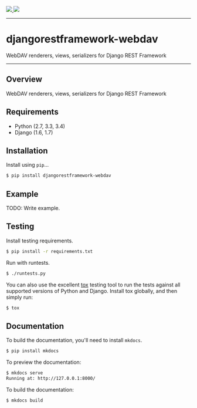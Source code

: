 <div class="badges">
    <a href="http://travis-ci.org/pellaeon/django-rest-framework-webdav">
        <img src="https://travis-ci.org/pellaeon/django-rest-framework-webdav.svg?branch=master">
    </a>
    <a href="https://pypi.python.org/pypi/djangorestframework-webdav">
        <img src="https://img.shields.io/pypi/v/djangorestframework-webdav.svg">
    </a>
</div>

---

# djangorestframework-webdav

WebDAV renderers, views, serializers for Django REST Framework

---

## Overview

WebDAV renderers, views, serializers for Django REST Framework

## Requirements

* Python (2.7, 3.3, 3.4)
* Django (1.6, 1.7)

## Installation

Install using `pip`...

```bash
$ pip install djangorestframework-webdav
```

## Example

TODO: Write example.

## Testing

Install testing requirements.

```bash
$ pip install -r requirements.txt
```

Run with runtests.

```bash
$ ./runtests.py
```

You can also use the excellent [tox](http://tox.readthedocs.org/en/latest/) testing tool to run the tests against all supported versions of Python and Django. Install tox globally, and then simply run:

```bash
$ tox
```

## Documentation

To build the documentation, you'll need to install `mkdocs`.

```bash
$ pip install mkdocs
```

To preview the documentation:

```bash
$ mkdocs serve
Running at: http://127.0.0.1:8000/
```

To build the documentation:

```bash
$ mkdocs build
```
